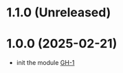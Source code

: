 # 1.1.0 (Unreleased)
# 1.0.0 (2025-02-21)

- init the module [GH-1](https://github.com/alibabacloud-automation/terraform-alicloud-gwlb-north-south-security-traffic/pull/1)